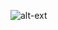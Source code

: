 ![alt-ext](https://static1.squarespace.com/static/56bbb72c859fd08cc740d113/t/5c07ec9b2b6a283b281817e6/1544023223430/CiGen-Australia-Robotic-Process-Automation-RPA-for-Cloud-Applications.gif?format=1500w)
